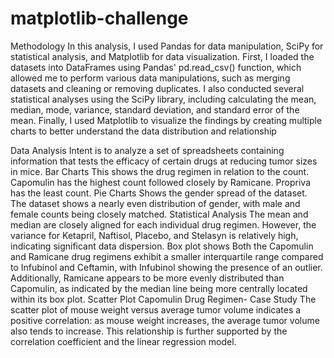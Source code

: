 # matplotlib-challenge
Methodology
In this analysis, I used Pandas for data manipulation, SciPy for statistical analysis, and Matplotlib for data visualization.
First, I loaded the datasets into DataFrames using Pandas' pd.read_csv() function, which allowed me to perform various data manipulations, such as merging datasets and cleaning or removing duplicates.
I also conducted several statistical analyses using the SciPy library, including calculating the mean, median, mode, variance, standard deviation, and standard error of the mean.
Finally, I used Matplotlib to visualize the findings by creating multiple charts to better understand the data distribution and relationship

Data Analysis
Intent is to analyze a set of spreadsheets containing information that tests the efficacy of certain drugs at reducing tumor sizes in mice.
Bar Charts
This shows the drug regimen in relation to the count. Capomulin has the highest count followed closely by Ramicane. Propriva has the least count.
Pie Charts
Shows the gender spread of the dataset. The dataset shows a nearly even distribution of gender, with male and female counts being closely matched.
Statistical Analysis
The mean and median are closely aligned for each individual drug regimen. However, the variance for Ketapril, Naftisol, Placebo, and Stelasyn is relatively high, indicating significant data dispersion.
Box plot shows 
Both the Capomulin and Ramicane drug regimens exhibit a smaller interquartile range compared to Infubinol and Ceftamin, with Infubinol showing the presence of an outlier. Additionally, Ramicane appears to be more evenly distributed than Capomulin, as indicated by the median line being more centrally located within its box plot.
Scatter Plot
Capomulin Drug Regimen- Case Study
The scatter plot of mouse weight versus average tumor volume indicates a positive correlation: as mouse weight increases, the average tumor volume also tends to increase. This relationship is further supported by the correlation coefficient and the linear regression model.
